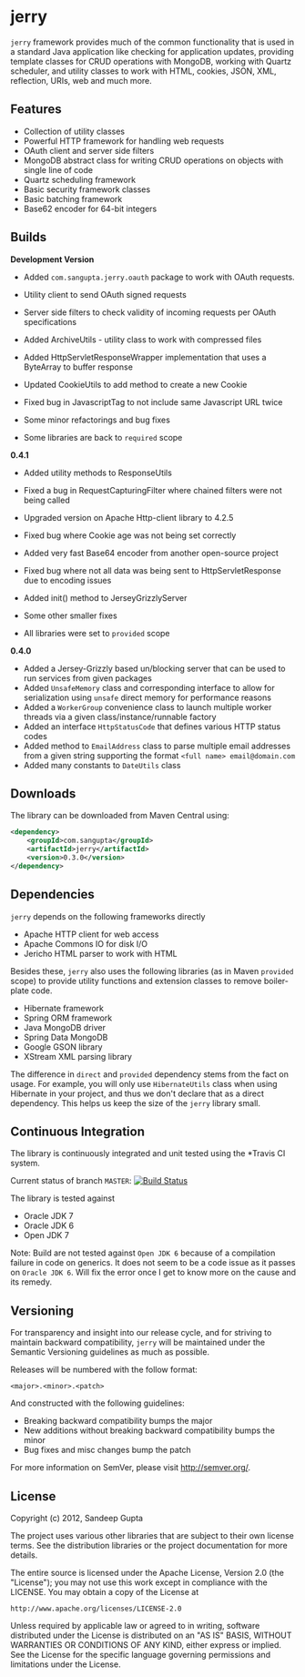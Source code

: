 jerry
=====

`jerry` framework provides much of the common functionality that is used in a standard Java application like checking for application updates, providing template classes for CRUD operations with MongoDB, working with Quartz scheduler, and utility classes to work with HTML, cookies, JSON, XML, reflection, URIs, web and much more.

Features
--------
* Collection of utility classes
* Powerful HTTP framework for handling web requests
* OAuth client and server side filters
* MongoDB abstract class for writing CRUD operations on objects with single line of code
* Quartz scheduling framework
* Basic security framework classes
* Basic batching framework
* Base62 encoder for 64-bit integers

Builds
------

**Development Version**

* Added `com.sangupta.jerry.oauth` package to work with OAuth requests. 
* Utility client to send OAuth signed requests
* Server side filters to check validity of incoming requests per OAuth specifications
* Added ArchiveUtils - utility class to work with compressed files
* Added HttpServletResponseWrapper implementation that uses a ByteArray to buffer response
* Updated CookieUtils to add method to create a new Cookie
* Fixed bug in JavascriptTag to not include same Javascript URL twice

* Some minor refactorings and bug fixes
* Some libraries are back to `required` scope

**0.4.1**

* Added utility methods to ResponseUtils
* Fixed a bug in RequestCapturingFilter where chained filters were not being called
* Upgraded version on Apache Http-client library to 4.2.5
* Fixed bug where Cookie age was not being set correctly
* Added very fast Base64 encoder from another open-source project
* Fixed bug where not all data was being sent to HttpServletResponse due to encoding issues
* Added init() method to JerseyGrizzlyServer
* Some other smaller fixes

* All libraries were set to `provided` scope

**0.4.0**

* Added a Jersey-Grizzly based un/blocking server that can be used to run services from given packages
* Added `UnsafeMemory` class and corresponding interface to allow for serialization using `unsafe` direct memory for performance reasons
* Added a `WorkerGroup` convenience class to launch multiple worker threads via a given class/instance/runnable factory
* Added an interface `HttpStatusCode` that defines various HTTP status codes
* Added method to `EmailAddress` class to parse multiple email addresses from a given string supporting the format `<full name> email@domain.com`
* Added many constants to `DateUtils` class


Downloads
---------

The library can be downloaded from Maven Central using:

```xml
<dependency>
    <groupId>com.sangupta</groupId>
    <artifactId>jerry</artifactId>
    <version>0.3.0</version>
</dependency>
```

Dependencies
------------

`jerry` depends on the following frameworks directly

* Apache HTTP client for web access
* Apache Commons IO for disk I/O
* Jericho HTML parser to work with HTML

Besides these, `jerry` also uses the following libraries (as in Maven `provided` scope) to provide utility functions and extension classes to remove boiler-plate code.

* Hibernate framework
* Spring ORM framework
* Java MongoDB driver
* Spring Data MongoDB
* Google GSON library
* XStream XML parsing library

The difference in `direct` and `provided` dependency stems from the fact on usage. For example, you will only use `HibernateUtils` class when using Hibernate in your project, and thus we don't declare that as a direct dependency. This helps us keep the size of the `jerry` library small.

Continuous Integration
----------------------
The library is continuously integrated and unit tested using the *Travis CI system.

Current status of branch `MASTER`: [![Build Status](https://secure.travis-ci.org/sangupta/jerry.png?branch=master)](http://travis-ci.org/sangupta/jerry)

The library is tested against

* Oracle JDK 7
* Oracle JDK 6
* Open JDK 7

Note: Build are not tested against `Open JDK 6` because of a compilation failure in code on generics. It does not seem to be a code issue as it passes on `Oracle JDK 6`. Will fix the error once I get to know more on the cause and its remedy.

Versioning
----------

For transparency and insight into our release cycle, and for striving to maintain backward compatibility, 
`jerry` will be maintained under the Semantic Versioning guidelines as much as possible.

Releases will be numbered with the follow format:

`<major>.<minor>.<patch>`

And constructed with the following guidelines:

* Breaking backward compatibility bumps the major
* New additions without breaking backward compatibility bumps the minor
* Bug fixes and misc changes bump the patch

For more information on SemVer, please visit http://semver.org/.

License
-------
	
Copyright (c) 2012, Sandeep Gupta

The project uses various other libraries that are subject to their
own license terms. See the distribution libraries or the project
documentation for more details.

The entire source is licensed under the Apache License, Version 2.0 
(the "License"); you may not use this work except in compliance with
the LICENSE. You may obtain a copy of the License at

	http://www.apache.org/licenses/LICENSE-2.0

Unless required by applicable law or agreed to in writing, software
distributed under the License is distributed on an "AS IS" BASIS,
WITHOUT WARRANTIES OR CONDITIONS OF ANY KIND, either express or implied.
See the License for the specific language governing permissions and
limitations under the License.
